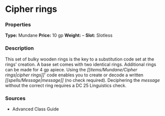 ﻿---
Title: "Cipher rings"
Type: "Mundane"
Price: "10 gp"
Weight: "–"
Slot: "Slotless"
Description: |
  "This set of bulky wooden rings is the key to a substitution code set at the rings' creation. A base set comes with two identical rings. Additional rings can be made for 4 gp apiece. Using the cipher rings' code enables you to create or decode a written message (no check required). Deciphering the message without the correct ring requires a DC 25 Linguistics check."
Sources: "['Advanced Class Guide']"
---

# Cipher rings

### Properties

**Type:** Mundane **Price:** 10 gp **Weight:** – **Slot:** Slotless

### Description

This set of bulky wooden rings is the key to a substitution code set at the rings' creation. A base set comes with two identical rings. Additional rings can be made for 4 gp apiece. Using the _[[items/Mundane/Cipher rings|cipher rings]]_' code enables you to create or decode a written _[[spells/Message|message]]_ (no check required). Deciphering the _message_ without the correct ring requires a DC 25 Linguistics check.

### Sources

* Advanced Class Guide